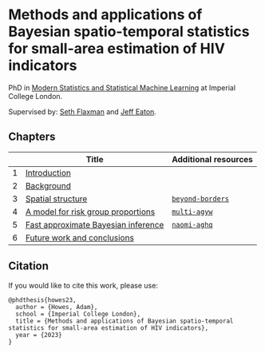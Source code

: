 # Methods and applications of Bayesian spatio-temporal statistics for small-area estimation of HIV indicators

PhD in [Modern Statistics and Statistical Machine Learning](https://statml.io/) at Imperial College London.

Supervised by: [Seth Flaxman](https://sethrf.com/) and [Jeff Eaton](https://www.imperial.ac.uk/people/jeffrey.eaton).

## Chapters

|            | Title      | Additional resources |
| ---------- | ---------- | -------------------- |
| 1 | [Introduction](https://athowes.github.io/thesis/introduction.html) | |
| 2 | [Background](https://athowes.github.io/thesis/background.html) | |
| 3 | [Spatial structure](https://athowes.github.io/thesis/beyond-borders.html)  | [`beyond-borders`](https://github.com/athowes/beyond-borders) |
| 4 | [A model for risk group proportions](https://athowes.github.io/thesis/multi-agyw.html)  | [`multi-agyw`](https://github.com/athowes/multi-agyw) |
| 5 | [Fast approximate Bayesian inference](https://athowes.github.io/thesis/naomi-aghq.html) | [`naomi-aghq`](https://github.com/athowes/naomi-aghq) |
| 6 | [Future work and conclusions](https://athowes.github.io/thesis/conclusions.html) | |

## Citation

If you would like to cite this work, please use:

```
@phdthesis{howes23,
  author = {Howes, Adam},
  school = {Imperial College London},
  title = {Methods and applications of Bayesian spatio-temporal statistics for small-area estimation of HIV indicators},
  year = {2023}
}
```
